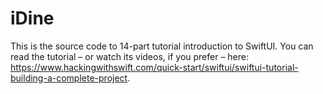# iDine

This is the source code to 14-part tutorial introduction to SwiftUI. You can read the tutorial – or watch its videos, if you prefer – here: <https://www.hackingwithswift.com/quick-start/swiftui/swiftui-tutorial-building-a-complete-project>.
